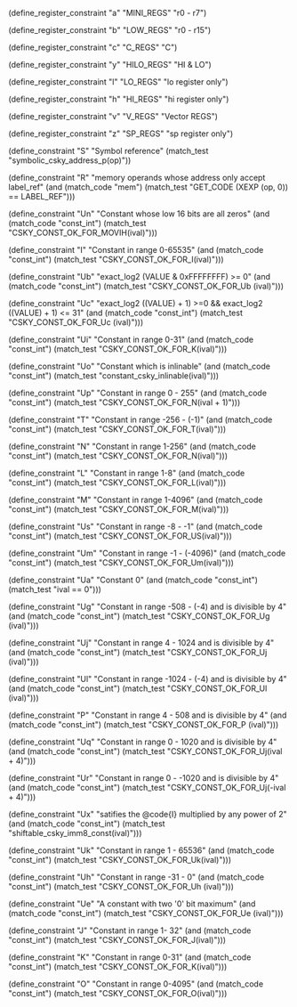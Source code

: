 
(define_register_constraint "a" "MINI_REGS" "r0 - r7")


(define_register_constraint "b" "LOW_REGS"  "r0 - r15")


(define_register_constraint "c" "C_REGS" "C")


(define_register_constraint "y" "HILO_REGS" "HI & LO")


(define_register_constraint "l" "LO_REGS" "lo register only")


(define_register_constraint "h" "HI_REGS" "hi register only")


(define_register_constraint "v" "V_REGS" "Vector REGS")


(define_register_constraint "z" "SP_REGS" "sp register only")


(define_constraint "S"
  "Symbol reference"
  (match_test "symbolic_csky_address_p(op)"))


(define_constraint "R"
  "memory operands whose address only accept label_ref"
  (and (match_code "mem")
       (match_test "GET_CODE (XEXP (op, 0)) == LABEL_REF")))

(define_constraint "Un"
  "Constant whose low 16 bits are all zeros"
  (and (match_code "const_int")
       (match_test "CSKY_CONST_OK_FOR_MOVIH(ival)")))

(define_constraint "I"
  "Constant in range 0-65535"
  (and (match_code "const_int")
       (match_test "CSKY_CONST_OK_FOR_I(ival)")))

(define_constraint "Ub"
  "exact_log2 (VALUE & 0xFFFFFFFF) >= 0"
  (and (match_code "const_int")
       (match_test "CSKY_CONST_OK_FOR_Ub (ival)")))

(define_constraint "Uc"
  "exact_log2 ((VALUE) + 1) >=0 && exact_log2 ((VALUE) + 1) <= 31"
  (and (match_code "const_int")
       (match_test "CSKY_CONST_OK_FOR_Uc (ival)")))

(define_constraint "Ui"
  "Constant in range 0-31"
  (and (match_code "const_int")
       (match_test "CSKY_CONST_OK_FOR_K(ival)")))

(define_constraint "Uo"
  "Constant which is inlinable"
  (and (match_code "const_int")
       (match_test "constant_csky_inlinable(ival)")))

(define_constraint "Up"
  "Constant in range 0 - 255"
  (and (match_code "const_int")
       (match_test "CSKY_CONST_OK_FOR_N(ival + 1)")))

(define_constraint "T"
  "Constant in range -256 - (-1)"
  (and (match_code "const_int")
       (match_test "CSKY_CONST_OK_FOR_T(ival)")))

(define_constraint "N"
  "Constant in range 1-256"
  (and (match_code "const_int")
       (match_test "CSKY_CONST_OK_FOR_N(ival)")))

(define_constraint "L"
  "Constant in range 1-8"
  (and (match_code "const_int")
       (match_test "CSKY_CONST_OK_FOR_L(ival)")))

(define_constraint "M"
  "Constant in range 1-4096"
  (and (match_code "const_int")
       (match_test "CSKY_CONST_OK_FOR_M(ival)")))

(define_constraint "Us"
  "Constant in range -8 - -1"
  (and (match_code "const_int")
       (match_test "CSKY_CONST_OK_FOR_US(ival)")))

(define_constraint "Um"
  "Constant in range -1 - (-4096)"
  (and (match_code "const_int")
       (match_test "CSKY_CONST_OK_FOR_Um(ival)")))

(define_constraint "Ua"
  "Constant 0"
  (and (match_code "const_int")
       (match_test "ival == 0")))

(define_constraint "Ug"
  "Constant in range -508 - (-4) and is divisible by 4"
  (and (match_code "const_int")
       (match_test "CSKY_CONST_OK_FOR_Ug (ival)")))

(define_constraint "Uj"
  "Constant in range 4 - 1024 and is divisible by 4"
  (and (match_code "const_int")
       (match_test "CSKY_CONST_OK_FOR_Uj (ival)")))

(define_constraint "Ul"
  "Constant in range -1024 - (-4) and is divisible by 4"
  (and (match_code "const_int")
       (match_test "CSKY_CONST_OK_FOR_Ul (ival)")))

(define_constraint "P"
  "Constant in range 4 - 508 and is divisible by 4"
  (and (match_code "const_int")
       (match_test "CSKY_CONST_OK_FOR_P (ival)")))

(define_constraint "Uq"
  "Constant in range 0 - 1020 and is divisible by 4"
  (and (match_code "const_int")
       (match_test "CSKY_CONST_OK_FOR_Uj(ival + 4)")))

(define_constraint "Ur"
  "Constant in range 0 - -1020 and is divisible by 4"
  (and (match_code "const_int")
       (match_test "CSKY_CONST_OK_FOR_Uj(-ival + 4)")))

(define_constraint "Ux"
 "satifies the @code{I} multiplied by any power of 2"
 (and (match_code "const_int")
      (match_test "shiftable_csky_imm8_const(ival)")))

(define_constraint "Uk"
  "Constant in range 1 - 65536"
  (and (match_code "const_int")
       (match_test "CSKY_CONST_OK_FOR_Uk(ival)")))

(define_constraint "Uh"
  "Constant in range -31 - 0"
  (and (match_code "const_int")
       (match_test "CSKY_CONST_OK_FOR_Uh (ival)")))

(define_constraint "Ue"
  "A constant with two '0' bit maximum"
  (and (match_code "const_int")
       (match_test "CSKY_CONST_OK_FOR_Ue (ival)")))

(define_constraint "J"
  "Constant in range 1- 32"
  (and (match_code "const_int")
       (match_test "CSKY_CONST_OK_FOR_J(ival)")))

(define_constraint "K"
  "Constant in range 0-31"
  (and (match_code "const_int")
       (match_test "CSKY_CONST_OK_FOR_K(ival)")))

(define_constraint "O"
  "Constant in range 0-4095"
  (and (match_code "const_int")
       (match_test "CSKY_CONST_OK_FOR_O(ival)")))
